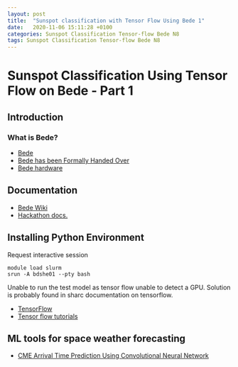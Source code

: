 ```yaml
---
layout: post
title:  "Sunspot classification with Tensor Flow Using Bede 1"
date:   2020-11-06 15:11:28 +0100
categories: Sunspot Classification Tensor-flow Bede N8
tags: Sunspot Classification Tensor-flow Bede N8
---
```





# Sunspot Classification Using Tensor Flow on Bede - Part 1


## Introduction 

### What is Bede?

* [Bede](https://n8cir.org.uk/supporting-research/facilities/nice/)
* [Bede has been Formally Handed Over](https://n8cir.org.uk/news/bede-has-been-formally-handed-over/)
* [Bede hardware](https://n8cir.org.uk/supporting-research/facilities/nice/hardware/)


## Documentation

* [Bede Wiki](https://github.com/DurhamARC/bede/wiki)
* [Hackathon docs.](https://gpuhackshef.readthedocs.io/en/latest/bede/index.html)

## Installing Python Environment

Request interactive session

    module load slurm
    srun -A bdshe01 --pty bash

Unable to run the test model as tensor flow unable to detect a GPU. Solution is probably found in sharc documentation on tensorflow.
* [TensorFlow](https://docs.hpc.shef.ac.uk/en/latest/bessemer/software/apps/tensorflow.html)
* [Tensor flow tutorials](https://www.tensorflow.org/tutorials/)



## ML tools for space weather forecasting

* [CME Arrival Time Prediction Using Convolutional Neural Network](https://github.com/PyDL/CME-CNN)






